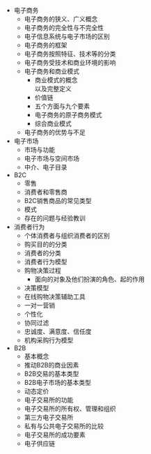 * 电子商务
	* 电子商务的狭义、广义概念
	* 电子商务的完全性与不完全性
	* 电子信息系统与电子市场的区别
	* 电子商务的框架
	* 电子商务按照特征、技术等的分类
	* 电子商务受技术和商业环境的影响
	* 电子商务和商业模式
		* 商业模式的概念  
		以及完整定义
		* 价值链
		* 五个方面与九个要素
		* 电子商务的原子商务模式
		* 综合商业模式
	* 电子商务的优势与不足
* 电子市场
	* 市场与功能
	* 电子市场与空间市场
	* 中介、电子目录
* B2C
	* 零售
	* 消费者和零售商
	* B2C销售商品的常见类型
	* 模式
	* 存在的问题与经验教训
* 消费者行为
	* 个体消费者与组织消费者的区别
	* 购买目的的分类
	* 消费者的分类
	* 消费者行为模型
	* 购物决策过程
		* 面向的对象及他们扮演的角色、起的作用
	* 决策模型
	* 在线购物决策辅助工具
	* 一对一营销
	* 个性化
	* 协同过滤
	* 忠诚度、满意度、信任度
	* 机构采购行为模型
* B2B
	* 基本概念
	* 推动B2B的商业因素
	* B2B交易的基本类型
	* B2B电子市场的基本类型
	* 动态定价
	* 电子交易所的功能
	* 电子交易所的所有权、管理和组织
	* 第三方电子交易所
	* 私有与公共电子交易所的比较
	* 电子交易所的成功要素
	* 电子供应链